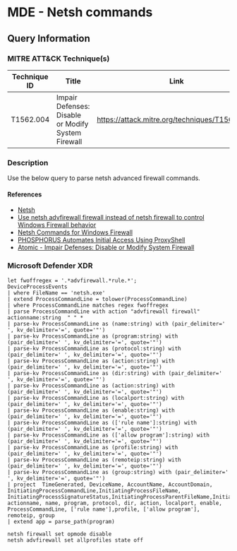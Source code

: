 # MDE - Netsh commands

## Query Information

### MITRE ATT&CK Technique(s)

| Technique ID | Title    | Link    |
| ---  | --- | --- |
| T1562.004 | Impair Defenses: Disable or Modify System Firewall | https://attack.mitre.org/techniques/T1562/004/ |

### Description

Use the below query to parse netsh advanced firewall commands.

#### References

- [Netsh](https://attack.mitre.org/software/S0108/)
- [Use netsh advfirewall firewall instead of netsh firewall to control Windows Firewall behavior](https://learn.microsoft.com/en-us/troubleshoot/windows-server/networking/netsh-advfirewall-firewall-control-firewall-behavior)
- [Netsh Commands for Windows Firewall](https://learn.microsoft.com/en-us/previous-versions/windows/it-pro/windows-server-2008-R2-and-2008/cc771046(v=ws.10)?redirectedfrom=MSDN)
- [PHOSPHORUS Automates Initial Access Using ProxyShell](https://thedfirreport.com/2022/03/21/phosphorus-automates-initial-access-using-proxyshell/)
- [Atomic - Impair Defenses: Disable or Modify System Firewall](https://atomicredteam.io/defense-evasion/T1562.004/)

### Microsoft Defender XDR

```kql
let fwoffregex = '.*advfirewall.*rule.*';
DeviceProcessEvents
| where FileName == 'netsh.exe'
| extend ProcessCommandLine = tolower(ProcessCommandLine)
| where ProcessCommandLine matches regex fwoffregex
| parse ProcessCommandLine with action "advfirewall firewall" actionname:string  " " *
| parse-kv ProcessCommandLine as (name:string) with (pair_delimiter=' ', kv_delimiter='=', quote='"') 
| parse-kv ProcessCommandLine as (program:string) with (pair_delimiter=' ', kv_delimiter='=', quote='"') 
| parse-kv ProcessCommandLine as (protocol:string) with (pair_delimiter=' ', kv_delimiter='=', quote='"') 
| parse-kv ProcessCommandLine as (action:string) with (pair_delimiter=' ', kv_delimiter='=', quote='"') 
| parse-kv ProcessCommandLine as (dir:string) with (pair_delimiter=' ', kv_delimiter='=', quote='"') 
| parse-kv ProcessCommandLine as (action:string) with (pair_delimiter=' ', kv_delimiter='=', quote='"') 
| parse-kv ProcessCommandLine as (localport:string) with (pair_delimiter=' ', kv_delimiter='=', quote='"') 
| parse-kv ProcessCommandLine as (enable:string) with (pair_delimiter=' ', kv_delimiter='=', quote='"') 
| parse-kv ProcessCommandLine as (['rule name']:string) with (pair_delimiter=' ', kv_delimiter='=', quote='"') 
| parse-kv ProcessCommandLine as (['allow program']:string) with (pair_delimiter=' ', kv_delimiter='=', quote='"') 
| parse-kv ProcessCommandLine as (profile:string) with (pair_delimiter=' ', kv_delimiter='=', quote='"') 
| parse-kv ProcessCommandLine as (remoteip:string) with (pair_delimiter=' ', kv_delimiter='=', quote='"') 
| parse-kv ProcessCommandLine as (group:string) with (pair_delimiter=' ', kv_delimiter='=', quote='"') 
| project  TimeGenerated, DeviceName, AccountName, AccountDomain, InitiatingProcessCommandLine,InitiatingProcessFileName, InitiatingProcessSignatureStatus,InitiatingProcessParentFileName,InitiatingProcessIntegrityLevel,
actionname, name, program, protocol, dir, action, localport, enable, ProcessCommandLine, ['rule name'],profile, ['allow program'], remoteip, group
| extend app = parse_path(program)
```

```batch
netsh firewall set opmode disable
netsh advfirewall set allprofiles state off
```
